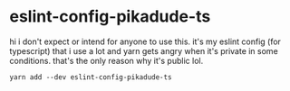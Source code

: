 # eslint-config-pikadude-ts

hi i don't expect or intend for anyone to use this. it's my eslint config (for typescript) that i use a lot and yarn gets angry when it's private in some conditions. that's the only reason why it's public lol.

`yarn add --dev eslint-config-pikadude-ts`